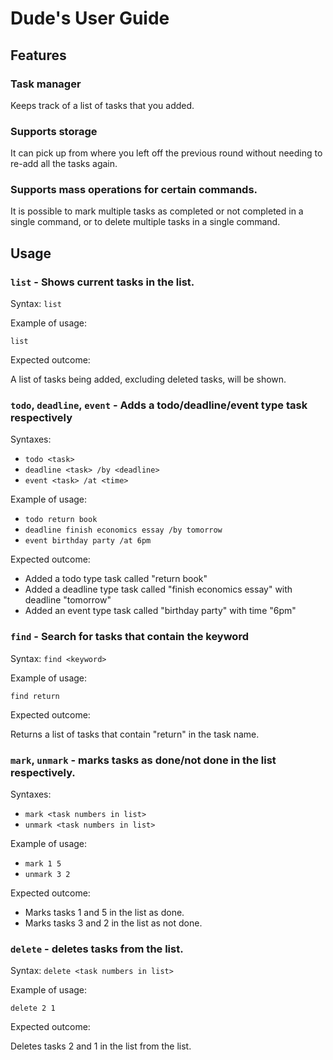 # Dude's User Guide

## Features 

### Task manager

Keeps track of a list of tasks that you added.

### Supports storage

It can pick up from where you left off the previous round without needing to re-add all the tasks again.

### Supports mass operations for certain commands.

It is possible to mark multiple tasks as completed or not completed in a single command, or to delete multiple tasks in a single command.

## Usage

### `list` - Shows current tasks in the list.

Syntax: `list`

Example of usage:

`list`

Expected outcome:

A list of tasks being added, excluding deleted tasks, will be shown.

### `todo`, `deadline`, `event` - Adds a todo/deadline/event type task respectively

Syntaxes:
- `todo <task>`
- `deadline <task> /by <deadline>`
- `event <task> /at <time>`

Example of usage: 

- `todo return book`
- `deadline finish economics essay /by tomorrow`
- `event birthday party /at 6pm`

Expected outcome:

- Added a todo type task called "return book"
- Added a deadline type task called "finish economics essay" with deadline "tomorrow"
- Added an event type task called "birthday party" with time "6pm"

### `find` - Search for tasks that contain the keyword

Syntax: `find <keyword>`

Example of usage:

`find return`

Expected outcome:

Returns a list of tasks that contain "return" in the task name.

### `mark`, `unmark` - marks tasks as done/not done in the list respectively.

Syntaxes:
- `mark <task numbers in list>`
- `unmark <task numbers in list>`

Example of usage:

- `mark 1 5`
- `unmark 3 2`

Expected outcome:

- Marks tasks 1 and 5 in the list as done.
- Marks tasks 3 and 2 in the list as not done.

### `delete` - deletes tasks from the list.

Syntax: `delete <task numbers in list>`

Example of usage:

`delete 2 1`

Expected outcome:

Deletes tasks 2 and 1 in the list from the list.


